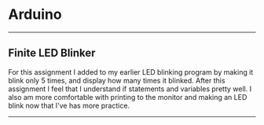 # Arduino
---

## Finite LED Blinker

For this assignment I added to my earlier LED blinking program by making it blink only 5 times, and display how many times it blinked. After this assignment I feel that I understand if statements and variables pretty well. I also am more comfortable with printing to the monitor and making an LED blink now that I've has more practice.

---
